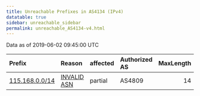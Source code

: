 ```yaml
---
title: Unreachable Prefixes in AS4134 (IPv4)
datatable: true
sidebar: unreachable_sidebar
permalink: unreachable_AS4134-v4.html
---
```


Data as of 2019-06-02 09:45:00 UTC


<div class="datatable-begin"></div>

| Prefix                                                 | Reason                                                                                               | affected   | Authorized AS   |   MaxLength | Anchor                                       |   unreachable /24s |
|:-------------------------------------------------------|:-----------------------------------------------------------------------------------------------------|:-----------|:----------------|------------:|:---------------------------------------------|-------------------:|
| [115.168.0.0/14](https://stat.ripe.net/115.168.0.0/14) | [INVALID ASN](https://rpki-validator.ripe.net/announcement-preview?asn=AS4134&prefix=115.168.0.0/14) | partial    | AS4809          |          14 | [APNIC](unreachable_APNIC_RPKI_Root-v4.html) |               1024 |

<div class="datatable-end"></div>
